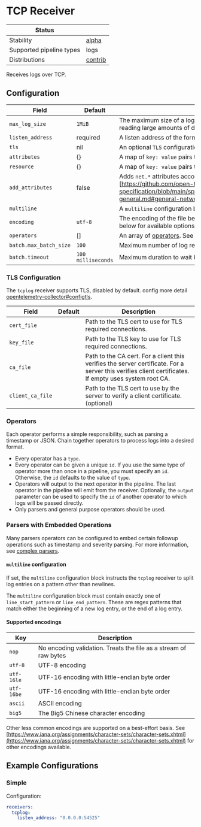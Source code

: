 # TCP Receiver

| Status                   |           |
| ------------------------ |-----------|
| Stability                | [alpha]   |
| Supported pipeline types | logs      |
| Distributions            | [contrib] |

Receives logs over TCP.

## Configuration

| Field                  | Default            | Description                                                                                                                                                                                                                        |
|------------------------|--------------------|------------------------------------------------------------------------------------------------------------------------------------------------------------------------------------------------------------------------------------|
| `max_log_size`         | `1MiB`             | The maximum size of a log entry to read before failing. Protects against reading large amounts of data into memory                                                                                                                 |
| `listen_address`       | required           | A listen address of the form `<ip>:<port>`                                                                                                                                                                                         |
| `tls`                  | nil                | An optional `TLS` configuration (see the TLS configuration section)                                                                                                                                                                |
| `attributes`           | {}                 | A map of `key: value` pairs to add to the entry's attributes                                                                                                                                                                       |
| `resource`             | {}                 | A map of `key: value` pairs to add to the entry's resource                                                                                                                                                                         |
| `add_attributes`       | false              | Adds `net.*` attributes according to [semantic convention][https://github.com/open-telemetry/opentelemetry-specification/blob/main/specification/trace/semantic_conventions/span-general.md#general-network-connection-attributes] |
| `multiline`            |                    | A `multiline` configuration block. See below for details                                                                                                                                                                           |
| `encoding`             | `utf-8`            | The encoding of the file being read. See the list of supported encodings below for available options                                                                                                                               |
| `operators`            | []                 | An array of [operators](../../pkg/stanza/docs/operators/README.md#what-operators-are-available). See below for more details                                                                                                        |
| `batch.max_batch_size` | `100`              | Maximum number of log records per emitted batch.                                                                                                                                                                                   |
| `batch.timeout`        | `100 milliseconds` | Maximum duration to wait before sending out the log records batch.                                                                                                                                                                 |

### TLS Configuration

The `tcplog` receiver supports TLS, disabled by default.
config more detail [opentelemetry-collector#configtls](https://github.com/open-telemetry/opentelemetry-collector/tree/main/config/configtls#tls-configuration-settings).

| Field             | Default          | Description                               |
| ---               | ---              | ---                                       |
| `cert_file`       |                  | Path to the TLS cert to use for TLS required connections.   |
| `key_file`        |                  | Path to the TLS key to use for TLS required connections.       |
| `ca_file`         |                  | Path to the CA cert. For a client this verifies the server certificate. For a server this verifies client certificates. If empty uses system root CA.        |
| `client_ca_file`  |                  | Path to the TLS cert to use by the server to verify a client certificate. (optional)   |

### Operators

Each operator performs a simple responsibility, such as parsing a timestamp or JSON. Chain together operators to process logs into a desired format.

- Every operator has a `type`.
- Every operator can be given a unique `id`. If you use the same type of operator more than once in a pipeline, you must specify an `id`. Otherwise, the `id` defaults to the value of `type`.
- Operators will output to the next operator in the pipeline. The last operator in the pipeline will emit from the receiver. Optionally, the `output` parameter can be used to specify the `id` of another operator to which logs will be passed directly.
- Only parsers and general purpose operators should be used.

### Parsers with Embedded Operations

Many parsers operators can be configured to embed certain followup operations such as timestamp and severity parsing. For more information, see [complex parsers](../../pkg/stanza/docs/types/parsers.md#complex-parsers).

#### `multiline` configuration

If set, the `multiline` configuration block instructs the `tcplog` receiver to split log entries on a pattern other than newlines.

The `multiline` configuration block must contain exactly one of `line_start_pattern` or `line_end_pattern`. These are regex patterns that
match either the beginning of a new log entry, or the end of a log entry.

#### Supported encodings

| Key        | Description
| ---        | ---                                                              |
| `nop`      | No encoding validation. Treats the file as a stream of raw bytes |
| `utf-8`    | UTF-8 encoding                                                   |
| `utf-16le` | UTF-16 encoding with little-endian byte order                    |
| `utf-16be` | UTF-16 encoding with little-endian byte order                    |
| `ascii`    | ASCII encoding                                                   |
| `big5`     | The Big5 Chinese character encoding                              |

Other less common encodings are supported on a best-effort basis.
See [https://www.iana.org/assignments/character-sets/character-sets.xhtml](https://www.iana.org/assignments/character-sets/character-sets.xhtml)
for other encodings available.

## Example Configurations

### Simple

Configuration:

```yaml
receivers:
  tcplog:
    listen_address: "0.0.0.0:54525"
```
[alpha]:https://github.com/open-telemetry/opentelemetry-collector#alpha
[contrib]:https://github.com/open-telemetry/opentelemetry-collector-releases/tree/main/distributions/otelcol-contrib
